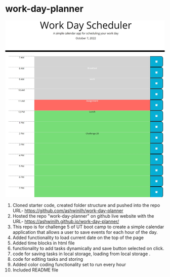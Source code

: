 # work-day-planner
![screen-shot-challenge5](./assets/images/Screenshotplanner-image-1.jpg)
1. Cloned starter code, created folder structure and pushed into the repo URL-  https://github.com/ashwinilh/work-day-planner
2. Hosted the repo "work-day-planner" on github live website with the URL-  https://ashwinilh.github.io/work-day-planner/
3. This repo is for challenge 5 of UT boot camp to create  a simple calendar application that allows a user to save events for each hour of the day.
4. Added functionality to load current date on the top of the page
5. Added time blocks in html file
6. functionality to add tasks dynamically and save button selected on click.
7. code for saving tasks in local storage, loading from local storage .
8. code for editing tasks and storing
9. Added color coding functionality set to run every hour
10. Included README file

